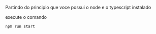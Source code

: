 Partindo do principio que voce possui o node e o typescript instalado

execute o comando

`npm run start`
